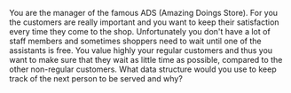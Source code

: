 You are the manager of the famous ADS (Amazing Doings Store). For you the customers are really important and you want to keep their
satisfaction every time they come to the shop. Unfortunately you don't have a lot of staff members and sometimes shoppers
need to wait until one of the assistants is free. You value highly your regular customers and thus you want to make sure
that they wait as little time as possible, compared to the other non-regular customers. What data structure would you use 
to keep track of the next person to be served and why?